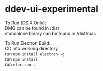 # ddev-ui-experimental

To Run (OS X Only):  
DMG can be found in /dist  
standalone binary can be found in /dist/mac

To Run Electron Build:  
CD into working directory  
run `npm install electron -g`  
run `npm install`  
run `electron .`